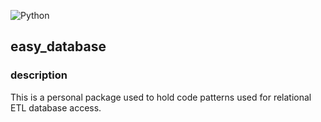![Python](https://github.com/bclipp/easy_database/workflows/Python/badge.svg)

## easy_database

### description
This is a personal package used to hold code patterns used for relational ETL database access.

